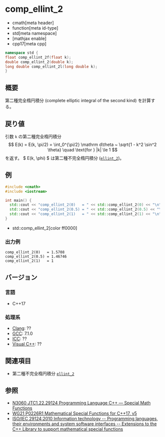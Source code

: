 # comp_ellint_2
* cmath[meta header]
* function[meta id-type]
* std[meta namespace]
* [mathjax enable]
* cpp17[meta cpp]

```cpp
namespace std {
float comp_ellint_2f(float k);
double comp_ellint_2(double k);
long double comp_ellint_2l(long double k);
}
```

## 概要
第二種完全楕円積分 (complete elliptic integral of the second kind) を計算する。


## 戻り値
引数 `k` の第二種完全楕円積分
$$
E(k) = E(k, \pi/2) = \int_0^{\pi/2} \mathrm d\theta ~ \sqrt{1 - k^2 \sin^2 \theta}
\quad \text{for } |k| \le 1
$$
を返す。
$ E(k, \phi) $ は第二種不完全楕円積分 ([`ellint_2`](ellint_2.md))。


## 例
```cpp example
#include <cmath>
#include <iostream>

int main() {
  std::cout << "comp_ellint_2(0)   = " << std::comp_ellint_2(0) << "\n";    // pi / 2
  std::cout << "comp_ellint_2(0.5) = " << std::comp_ellint_2(0.5) << "\n";  // 1.46746
  std::cout << "comp_ellint_2(1)   = " << std::comp_ellint_2(1) << "\n";    // 1
}
```
* std::comp_ellint_2[color ff0000]

### 出力例
```
comp_ellint_2(0)   = 1.5708
comp_ellint_2(0.5) = 1.46746
comp_ellint_2(1)   = 1
```


## バージョン
### 言語
- C++17

### 処理系
- [Clang](/implementation.md#clang): ??
- [GCC](/implementation.md#gcc): 7.1.0
- [ICC](/implementation.md#icc): ??
- [Visual C++](/implementation.md#visual_cpp): ??


## 関連項目
* 第二種不完全楕円積分 [`ellint_2`](ellint_2.md)


## 参照
- [N3060 JTC1.22.29124 Programming Language C++ — Special Math Functions](http://www.open-std.org/jtc1/sc22/wg21/docs/papers/2010/n3060.pdf)
- [WG21 P0226R1 Mathematical Special Functions for C++17, v5](https://isocpp.org/files/papers/P0226R1.pdf)
- [ISO/IEC 29124:2010 Information technology -- Programming languages, their environments and system software interfaces -- Extensions to the C++ Library to support mathematical special functions](https://www.iso.org/standard/50511.html)

